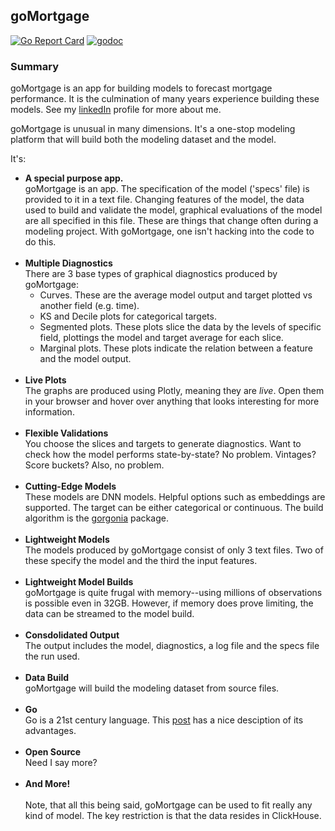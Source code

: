 ## goMortgage
[![Go Report Card](https://goreportcard.com/badge/github.com/invertedv/goMortgage)](https://goreportcard.com/report/github.com/invertedv/goMortgage)
[![godoc](https://img.shields.io/badge/go.dev-reference-007d9c?logo=go&logoColor=white)](https://pkg.go.dev/mod/github.com/invertedv/goMortgage?tab=overview)

### Summary
goMortgage is an app for building models to forecast mortgage performance.  It is the culmination of many years
experience building these models. See my [linkedIn](www.linkedin.com/in/will-alexander-data-scientist) profile for 
more about me. 

goMortgage is unusual in many dimensions. It's a one-stop modeling platform that will build both the modeling
dataset and the model.

It's:

   - **A special purpose app.**<br>
goMortgage is an app.  The specification of the model ('specs' file) is provided to it in a text file.  Changing features of
the model, the data used to build and validate the model, graphical evaluations of the model are all specified
in this file.  These are things that change often during a modeling project.  With goMortgage, one isn't hacking
into the code to do this.
<br><br>
   - **Multiple Diagnostics**<br>
There are 3 base types of graphical diagnostics produced by goMortgage:
     - Curves.  These are the average model output and target plotted vs another field (e.g. time).
     - KS and Decile plots for categorical targets.
     - Segmented plots.  These plots slice the data by the levels of specific field, plottings the model and target
     average for each slice.  
     - Marginal plots.  These plots indicate the relation between a feature and the model output.
<br><br>
  - **Live Plots**<br>
The graphs are produced using Plotly, meaning they are *live*.  Open them in your browser and hover over anything that
looks interesting for more information.
<br><br>
- **Flexible Validations**<br>
You choose the slices and targets to generate diagnostics.  Want to check how the model performs state-by-state?
No problem.  Vintages? Score buckets? Also, no problem.
  <br><br>
- **Cutting-Edge Models**<br>
These models are DNN models.  Helpful options such as embeddings are supported. The target can be either
categorical or continuous.  The build algorithm is the 
[gorgonia](https://pkg.go.dev/gorgonia.org/gorgonia@v0.9.17#section-readme) package.
  <br><br>
- **Lightweight Models**<br>
The models produced by goMortgage consist of only 3 text files.  Two of these specify the model and the third
the input features.
<br><br>
- **Lightweight Model Builds**<br>
goMortgage is quite frugal with memory--using millions of observations is possible even in 32GB.
However, if memory does prove limiting, the data can be streamed to the model build.
<br><br>
- **Consdolidated Output**<br>
The output includes the model, diagnostics, a log file and the specs file the run used.
<br><br>
- **Data Build**<br>
goMortgage will build the modeling dataset from source files.
<br><br>
- **Go**<br>
Go is a 21st century language.  This [post](https://yourbasic.org/golang/advantages-over-java-python/) has a nice
desciption of its advantages.
<br><br>
- **Open Source**<br>
Need I say more?
 <br><br>
- **And More!**
  <br><br>
  Note, that all this being said, goMortgage can be used to fit really any kind of model.  The key restriction
  is that the data resides in ClickHouse.